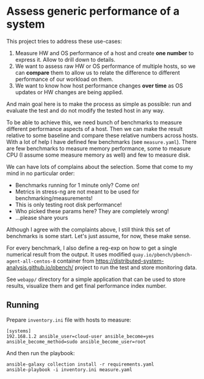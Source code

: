 Assess generic performance of a system
======================================

This project tries to address these use-cases:

1. Measure HW and OS performance of a host and create **one number** to express it. Allow to drill down to details.
2. We want to assess raw HW or OS performance of multiple hosts, so we can **compare** them to allow us to relate the difference to different performance of our workload on them.
3. We want to know how host performance changes **over time** as OS updates or HW changes are being applied.

And main goal here is to make the process as simple as possible: run and evaluate the test and do not modify the tested host in any way.

To be able to achieve this, we need bunch of benchmarks to measure different performance aspects of a host.
Then we can make the result relative to some baseline and compare these relative numbers across hosts.
With a lot of help I have defined few benchmarks (see `measure.yaml`).
There are few benchmarks to measure memory performance, some to measure CPU (I assume some measure memory as well) and few to measure disk.

We can have lots of complains about the selection.
Some that come to my mind in no particular order:

* Benchmarks running for 1 minute only? Come on!
* Metrics in stress-ng are not meant to be used for benchmarking/measurements!
* This is only testing root disk performance!
* Who picked these params here? They are completely wrong!
* ...please share yours

Although I agree with the complaints above, I still think this set of benchmarks is some start.
Let's just assume, for now, these make sense.

For every benchmark, I also define a reg-exp on how to get a single numerical result from the output.
It uses modified `quay.io/pbench/pbench-agent-all-centos-8` container from <https://distributed-system-analysis.github.io/pbench/> project to run the test and store monitoring data.

See `webapp/` directory for a simple application that can be used to store results, visualize them and get final performance index number.


Running
-------

Prepare `inventory.ini` file with hosts to measure:

    [systems]
    192.168.1.2 ansible_user=cloud-user ansible_become=yes ansible_become_method=sudo ansible_become_user=root

And then run the playbook:

    ansible-galaxy collection install -r requirements.yaml
    ansible-playbook -i inventory.ini measure.yaml
